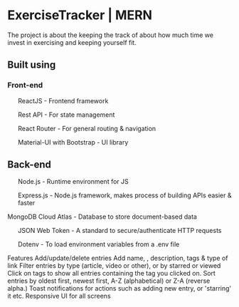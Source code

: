 <h1> ExerciseTracker | MERN </h1>

The project is about the keeping the track of about how much time we invest in exercising and keeping yourself fit.



<h2> Built using </h2>
<h3> Front-end </h3>
<ul> ReactJS - Frontend framework </ul>
<ul> Rest API - For state management </ul>
 <ul> React Router - For general routing & navigation </ul>
  <ul> Material-UI with Bootstrap - UI library </ul> 


<h2>Back-end </h2>

<ul>Node.js - Runtime environment for JS </ul>
<ul> Express.js - Node.js framework, makes process of building APIs easier & faster </ul
<ul> MongoDB Cloud Atlas - Database to store document-based data </ul>
<ul>JSON Web Token - A standard to secure/authenticate HTTP requests </ul>
<ul> Dotenv - To load environment variables from a .env file </ul>


Features
Add/update/delete entries
Add name, , description, tags & type of link
Filter entries by type (article, video or other), or by starred or viewed
Click on tags to show all entries containing the tag you clicked on.
Sort entries by oldest first, newest first, A-Z (alphabetical) or Z-A (reverse alpha.)
Toast notifications for actions such as adding new entry, or 'starring' it etc.
Responsive UI for all screens

